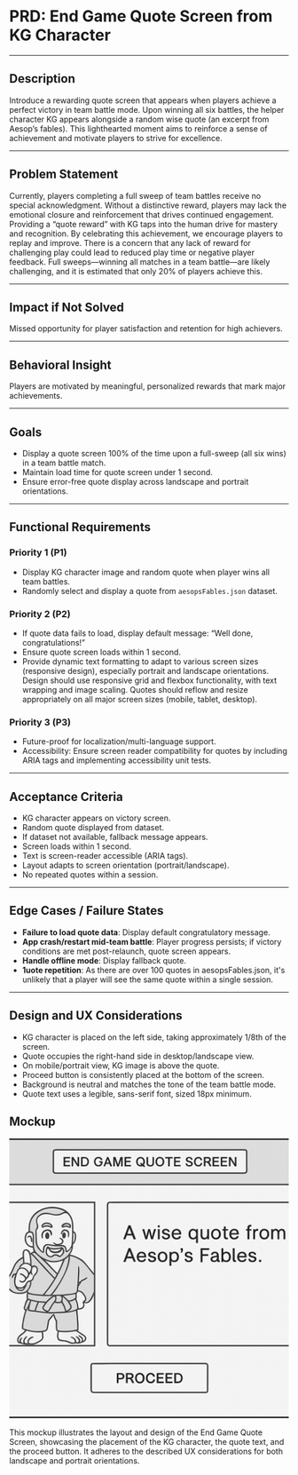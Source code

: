 # PRD: End Game Quote Screen from KG Character

---

## Description

Introduce a rewarding quote screen that appears when players achieve a perfect victory in team battle mode. Upon winning all six battles, the helper character KG appears alongside a random wise quote (an excerpt from Aesop’s fables). This lighthearted moment aims to reinforce a sense of achievement and motivate players to strive for excellence.

---

## Problem Statement

Currently, players completing a full sweep of team battles receive no special acknowledgment. Without a distinctive reward, players may lack the emotional closure and reinforcement that drives continued engagement. Providing a “quote reward” with KG taps into the human drive for mastery and recognition. By celebrating this achievement, we encourage players to replay and improve. There is a concern that any lack of reward for challenging play could lead to reduced play time or negative player feedback. Full sweeps—winning all matches in a team battle—are likely challenging, and it is estimated that only 20% of players achieve this.

---

## Impact if Not Solved

Missed opportunity for player satisfaction and retention for high achievers.

---

## Behavioral Insight

Players are motivated by meaningful, personalized rewards that mark major achievements.

---

## Goals

- Display a quote screen 100% of the time upon a full-sweep (all six wins) in a team battle match.
- Maintain load time for quote screen under 1 second.
- Ensure error-free quote display across landscape and portrait orientations.

---

## Functional Requirements

### Priority 1 (P1)

- Display KG character image and random quote when player wins all team battles.
- Randomly select and display a quote from `aesopsFables.json` dataset.

### Priority 2 (P2)

- If quote data fails to load, display default message: “Well done, congratulations!”
- Ensure quote screen loads within 1 second.
- Provide dynamic text formatting to adapt to various screen sizes (responsive design), especially portrait and landscape orientations. Design should use responsive grid and flexbox functionality, with text wrapping and image scaling. Quotes should reflow and resize appropriately on all major screen sizes (mobile, tablet, desktop).

### Priority 3 (P3)

- Future-proof for localization/multi-language support.
- Accessibility: Ensure screen reader compatibility for quotes by including ARIA tags and implementing accessibility unit tests.

---

## Acceptance Criteria

- KG character appears on victory screen.
- Random quote displayed from dataset.
- If dataset not available, fallback message appears.
- Screen loads within 1 second.
- Text is screen-reader accessible (ARIA tags).
- Layout adapts to screen orientation (portrait/landscape).
- No repeated quotes within a session.

---

## Edge Cases / Failure States

- **Failure to load quote data**: Display default congratulatory message.
- **App crash/restart mid-team battle**: Player progress persists; if victory conditions are met post-relaunch, quote screen appears.
- **Handle offline mode**: Display fallback quote.
- **1uote repetition**: As there are over 100 quotes in aesopsFables.json, it's unlikely that a player will see the same quote within a single session.

---

## Design and UX Considerations

- KG character is placed on the left side, taking approximately 1/8th of the screen.
- Quote occupies the right-hand side in desktop/landscape view.
- On mobile/portrait view, KG image is above the quote.
- Proceed button is consistently placed at the bottom of the screen.
- Background is neutral and matches the tone of the team battle mode.
- Quote text uses a legible, sans-serif font, sized 18px minimum.

## Mockup

![End Game Quote Screen Mockup](/design/mockups/mockupQuoteScreen1.png)

This mockup illustrates the layout and design of the End Game Quote Screen, showcasing the placement of the KG character, the quote text, and the proceed button. It adheres to the described UX considerations for both landscape and portrait orientations.
